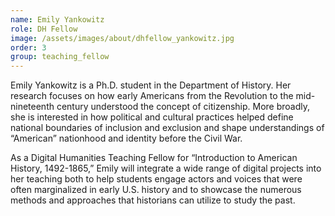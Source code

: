 ```yaml
---
name: Emily Yankowitz
role: DH Fellow
image: /assets/images/about/dhfellow_yankowitz.jpg
order: 3
group: teaching_fellow
---
```

Emily Yankowitz is a Ph.D. student in the Department of History. Her research focuses on how early Americans from the Revolution to the mid-nineteenth century understood the concept of citizenship. More broadly, she is interested in how political and cultural practices helped define national boundaries of inclusion and exclusion and shape understandings of “American” nationhood and identity before the Civil War. 

As a Digital Humanities Teaching Fellow for “Introduction to American History, 1492-1865,” Emily will integrate a wide range of digital projects into her teaching both to help students engage actors and voices that were often marginalized in early U.S. history and to showcase the numerous methods and approaches that historians can utilize to study the past.